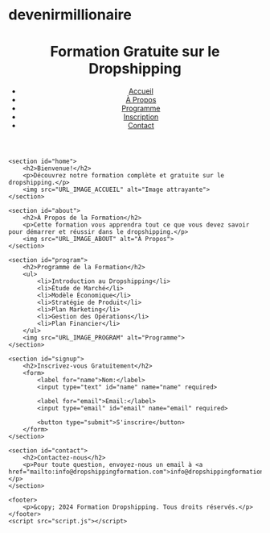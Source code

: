 # devenirmillionaire
<!DOCTYPE html>
<html lang="fr">
<head>
    <meta charset="UTF-8">
    <meta name="viewport" content="width=device-width, initial-scale=1.0">
    <title>Formation Gratuite sur le Dropshipping</title>
    <link rel="stylesheet" href="styles.css">
</head>
<body>
    <header>
        <h1>Formation Gratuite sur le Dropshipping</h1>
        <nav>
            <ul>
                <li><a href="#home">Accueil</a></li>
                <li><a href="#about">À Propos</a></li>
                <li><a href="#program">Programme</a></li>
                <li><a href="#signup">Inscription</a></li>
                <li><a href="#contact">Contact</a></li>
            </ul>
        </nav>
    </header>
    
    <section id="home">
        <h2>Bienvenue!</h2>
        <p>Découvrez notre formation complète et gratuite sur le dropshipping.</p>
        <img src="URL_IMAGE_ACCUEIL" alt="Image attrayante">
    </section>
    
    <section id="about">
        <h2>À Propos de la Formation</h2>
        <p>Cette formation vous apprendra tout ce que vous devez savoir pour démarrer et réussir dans le dropshipping.</p>
        <img src="URL_IMAGE_ABOUT" alt="À Propos">
    </section>
    
    <section id="program">
        <h2>Programme de la Formation</h2>
        <ul>
            <li>Introduction au Dropshipping</li>
            <li>Étude de Marché</li>
            <li>Modèle Économique</li>
            <li>Stratégie de Produit</li>
            <li>Plan Marketing</li>
            <li>Gestion des Opérations</li>
            <li>Plan Financier</li>
        </ul>
        <img src="URL_IMAGE_PROGRAM" alt="Programme">
    </section>
    
    <section id="signup">
        <h2>Inscrivez-vous Gratuitement</h2>
        <form>
            <label for="name">Nom:</label>
            <input type="text" id="name" name="name" required>
            
            <label for="email">Email:</label>
            <input type="email" id="email" name="email" required>
            
            <button type="submit">S'inscrire</button>
        </form>
    </section>
    
    <section id="contact">
        <h2>Contactez-nous</h2>
        <p>Pour toute question, envoyez-nous un email à <a href="mailto:info@dropshippingformation.com">info@dropshippingformation.com</a>.</p>
    </section>
    
    <footer>
        <p>&copy; 2024 Formation Dropshipping. Tous droits réservés.</p>
    </footer>
    <script src="script.js"></script>
</body>
</html>
